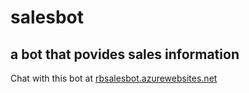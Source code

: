 # salesbot
## a bot that povides sales information
Chat with this bot at [rbsalesbot.azurewebsites.net](https://rbsalesbot.azurewebsites.net) 